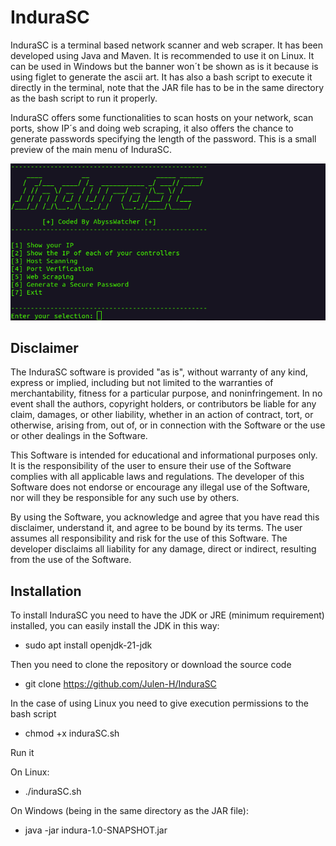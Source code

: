 # InduraSC
InduraSC is a terminal based network scanner and web scraper. It has been developed using Java and Maven. It is recommended to use it on Linux. It can be used in Windows but the banner won´t be shown as is it because is using figlet to generate the ascii art. It has also a bash script to execute it directly in the terminal, note that the JAR file has to be in the same directory as the bash script to run it properly.

InduraSC offers some functionalities to scan hosts on your network, scan ports, show IP´s and doing web scraping, it also offers the chance to generate passwords specifying the length of the password. This is a small preview of the main menu of InduraSC.

<img src="media/banner.png">

## Disclaimer

The InduraSC software is provided "as is", without warranty of any kind, express or implied, including but not limited to the warranties of merchantability, fitness for a particular purpose, and noninfringement. In no event shall the authors, copyright holders, or contributors be liable for any claim, damages, or other liability, whether in an action of contract, tort, or otherwise, arising from, out of, or in connection with the Software or the use or other dealings in the Software.

This Software is intended for educational and informational purposes only. It is the responsibility of the user to ensure their use of the Software complies with all applicable laws and regulations. The developer of this Software does not endorse or encourage any illegal use of the Software, nor will they be responsible for any such use by others.

By using the Software, you acknowledge and agree that you have read this disclaimer, understand it, and agree to be bound by its terms. The user assumes all responsibility and risk for the use of this Software. The developer disclaims all liability for any damage, direct or indirect, resulting from the use of the Software.

## Installation

To install InduraSC you need to have the JDK or JRE (minimum requirement) installed, you can easily install the JDK in this way:

- sudo apt install openjdk-21-jdk

Then you need to clone the repository or download the source code

- git clone https://github.com/Julen-H/InduraSC

In the case of using Linux you need to give execution permissions to the bash script

- chmod +x induraSC.sh

Run it

On Linux:

- ./induraSC.sh

On Windows (being in the same directory as the JAR file):

- java -jar indura-1.0-SNAPSHOT.jar

